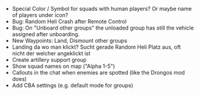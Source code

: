 - Special Color / Symbol for squads with human players? Or maybe name of players under icon?
- Bug: Random Heli Crash after Remote Control
- Bug: On "Unboard other groups" the unloaded group has still the vehicle assigned after unboarding.
- New Waypoints: Land, Dismount other groups
- Landing da wo man klickt? Sucht gerade Random Heli Platz aus, oft nicht der welcher angeklickt ist
- Create artillery support group
- Show squad names on map ("Alpha 1-5")
- Callouts in the chat when enemies are spotted (like the Drongos mod does)
- Add CBA settings (e.g. default mode for groups)
